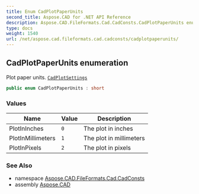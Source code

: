 ```yaml
---
title: Enum CadPlotPaperUnits
second_title: Aspose.CAD for .NET API Reference
description: Aspose.CAD.FileFormats.Cad.CadConsts.CadPlotPaperUnits enum. Plot paper units. CadPlotSettings
type: docs
weight: 1540
url: /net/aspose.cad.fileformats.cad.cadconsts/cadplotpaperunits/
---
```

## CadPlotPaperUnits enumeration

Plot paper units. [`CadPlotSettings`](../../aspose.cad.fileformats.cad.cadobjects/cadplotsettings/)

```csharp
public enum CadPlotPaperUnits : short
```

### Values

| Name | Value | Description |
| --- | --- | --- |
| PlotInInches | `0` | The plot in inches |
| PlotInMillimeters | `1` | The plot in millimeters |
| PlotInPixels | `2` | The plot in pixels |

### See Also

* namespace [Aspose.CAD.FileFormats.Cad.CadConsts](../../aspose.cad.fileformats.cad.cadconsts/)
* assembly [Aspose.CAD](../../)


